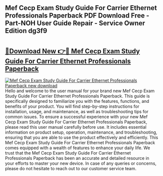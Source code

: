 ## Mef Cecp Exam Study Guide For Carrier Ethernet Professionals Paperback PDF Download Free - Part-NOH User Guide Repair - Service Owner Edition dg3f9

# <h2><a href="http://bc70027.oget.top/?id=Mef+Cecp+Exam+Study+Guide+For+Carrier+Ethernet+Professionals+Paperback">🔗Download New 👉🔴 Mef Cecp Exam Study Guide For Carrier Ethernet Professionals Paperback</a></h2>

[![Mef Cecp Exam Study Guide For Carrier Ethernet Professionals Paperback new download](https://i.imgur.com/5g1atiW.png)](http://bc70027.oget.top/?id=Mef+Cecp+Exam+Study+Guide+For+Carrier+Ethernet+Professionals+Paperback)
Hello and welcome to the user manual for your brand new Mef Cecp Exam Study Guide For Carrier Ethernet Professionals Paperback. This guide is specifically designed to familiarize you with the features, functions, and benefits of your product. You will find step-by-step instructions for installation, usage, and maintenance, as well as troubleshooting tips for common issues. To ensure a successful experience with your new Mef Cecp Exam Study Guide For Carrier Ethernet Professionals Paperback, please read this user manual carefully before use. It includes essential information on product setup, operation, maintenance, and troubleshooting, ensuring that you are able to use the product effectively and efficiently. This Mef Cecp Exam Study Guide For Carrier Ethernet Professionals Paperback comes equipped with a wealth of features to enhance your daily life. We trust that the Mef Cecp Exam Study Guide For Carrier Ethernet Professionals Paperback has been an accurate and detailed resource in your efforts to master your new device. In case of any queries or concerns, please do not hesitate to reach out to our customer service team.

